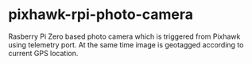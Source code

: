 # pixhawk-rpi-photo-camera
Rasberry Pi Zero based photo camera which is triggered from Pixhawk using telemetry port. At the same time image is geotagged according to current GPS location.
